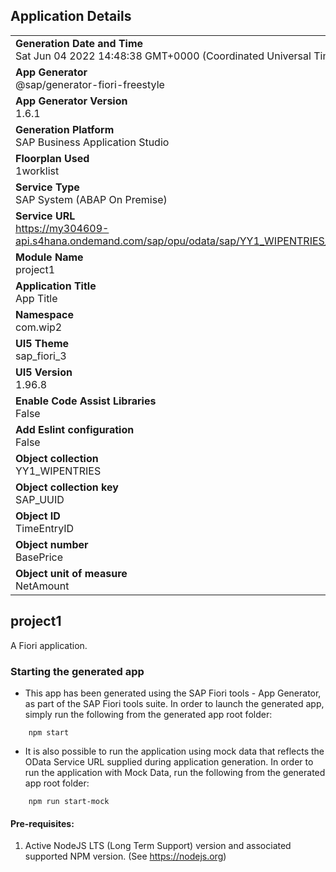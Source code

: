## Application Details
|               |
| ------------- |
|**Generation Date and Time**<br>Sat Jun 04 2022 14:48:38 GMT+0000 (Coordinated Universal Time)|
|**App Generator**<br>@sap/generator-fiori-freestyle|
|**App Generator Version**<br>1.6.1|
|**Generation Platform**<br>SAP Business Application Studio|
|**Floorplan Used**<br>1worklist|
|**Service Type**<br>SAP System (ABAP On Premise)|
|**Service URL**<br>https://my304609-api.s4hana.ondemand.com/sap/opu/odata/sap/YY1_WIPENTRIES_CDS/
|**Module Name**<br>project1|
|**Application Title**<br>App Title|
|**Namespace**<br>com.wip2|
|**UI5 Theme**<br>sap_fiori_3|
|**UI5 Version**<br>1.96.8|
|**Enable Code Assist Libraries**<br>False|
|**Add Eslint configuration**<br>False|
|**Object collection**<br>YY1_WIPENTRIES|
|**Object collection key**<br>SAP_UUID|
|**Object ID**<br>TimeEntryID|
|**Object number**<br>BasePrice|
|**Object unit of measure**<br>NetAmount|

## project1

A Fiori application.

### Starting the generated app

-   This app has been generated using the SAP Fiori tools - App Generator, as part of the SAP Fiori tools suite.  In order to launch the generated app, simply run the following from the generated app root folder:

```
    npm start
```

- It is also possible to run the application using mock data that reflects the OData Service URL supplied during application generation.  In order to run the application with Mock Data, run the following from the generated app root folder:

```
    npm run start-mock
```

#### Pre-requisites:

1. Active NodeJS LTS (Long Term Support) version and associated supported NPM version.  (See https://nodejs.org)


